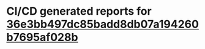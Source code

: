 # CI/CD generated reports for [36e3bb497dc85badd8db07a194260b7695af028b](https://github.com/hydephp/develop/commit/36e3bb497dc85badd8db07a194260b7695af028b)
